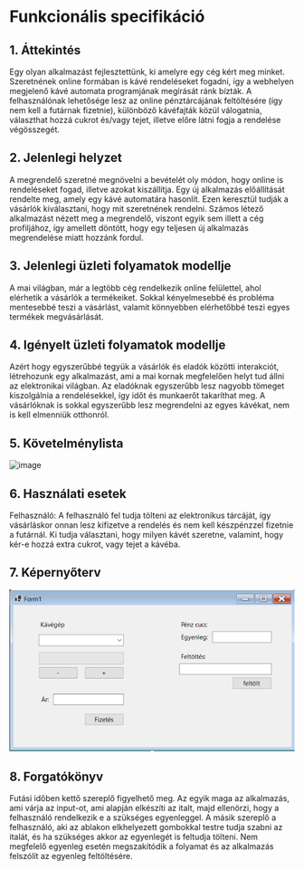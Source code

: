 
# Funkcionális specifikáció
## 1. Áttekintés
Egy olyan alkalmazást fejlesztettünk, ki amelyre egy cég kért meg minket. Szeretnének online formában is kávé rendeléseket fogadni, így a webhelyen megjelenő kávé automata programjának megírását ránk bízták. A felhasználónak lehetősége lesz az online pénztárcájának feltöltésére (így nem kell a futárnak fizetnie), különböző kávéfajták közül válogatnia, választhat hozzá cukrot és/vagy tejet, illetve előre látni fogja a rendelése végösszegét.

## 2. Jelenlegi helyzet
A megrendelő szeretné megnövelni a bevételét oly módon, hogy online is rendeléseket fogad, illetve azokat kiszállítja. Egy új alkalmazás előállítását rendelte meg, amely egy kávé automatára hasonlít. Ezen keresztül tudják a vásárlók kiválasztani, hogy mit szeretnének rendelni. Számos létező alkalmazást nézett meg a megrendelő, viszont egyik sem illett a cég profiljához, így amellett döntött, hogy egy teljesen új alkalmazás megrendelése miatt hozzánk fordul.

## 3. Jelenlegi üzleti folyamatok modellje
A mai világban, már a legtöbb cég rendelkezik online felülettel, ahol elérhetik a vásárlók a termékeiket. Sokkal kényelmesebbé és probléma mentesebbé teszi a vásárlást, valamit könnyebben elérhetőbbé teszi egyes termékek megvásárlását.

## 4. Igényelt üzleti folyamatok modellje
Azért hogy egyszerűbbé tegyük a vásárlók és eladók közötti interakciót, létrehozunk egy alkalmazást, ami a mai kornak megfelelően helyt tud állni az elektronikai világban. Az eladóknak egyszerűbb lesz nagyobb tömeget kiszolgálnia a rendelésekkel, így időt és munkaerőt takaríthat meg. A vásárlóknak is sokkal egyszerűbb lesz megrendelni az egyes kávékat, nem is kell elmenniük otthonról.

## 5. Követelménylista
![image](https://user-images.githubusercontent.com/78543866/193148703-8dcecec4-6dfd-46f8-a630-b26f20f6b648.png)

## 6. Használati esetek
Felhasználó: A felhasználó fel tudja tölteni az elektronikus tárcáját, így vásárláskor onnan lesz kifizetve a rendelés és nem kell készpénzzel fizetnie a futárnál. Ki tudja választani, hogy milyen kávét szeretne, valamint, hogy kér-e hozzá extra cukrot, vagy tejet a kávéba.

## 7. Képernyőterv
![Képernyőterv](Screenshot01.png)

## 8. Forgatókönyv
Futási időben kettő szereplő figyelhető meg.
Az egyik maga az alkalmazás, ami várja az input-ot, ami alapján elkészíti az italt, majd ellenörzi, hogy a felhasználó rendelkezik e a szükséges egyenleggel.
A másik szereplő a felhasználó, aki az ablakon elkhelyezett gombokkal testre tudja szabni az italát, és ha szükséges akkor az egyenlegét is feltudja tölteni.
Nem megfelelő egyenleg esetén megszakítódik a folyamat és az alkalmazás felszólít az egyenleg feltöltésére.
